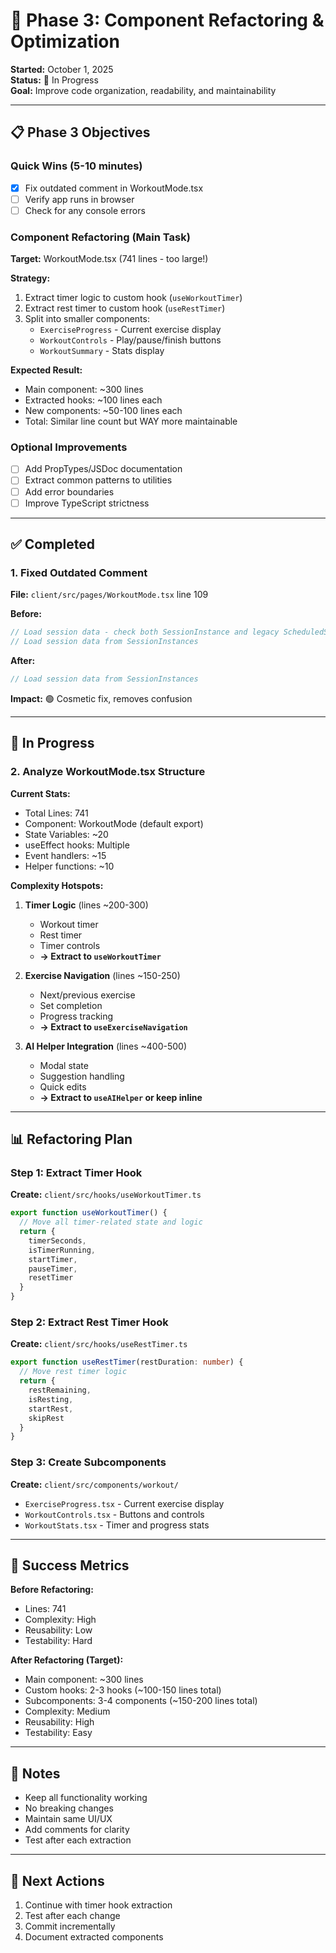 # 🎯 Phase 3: Component Refactoring & Optimization

**Started:** October 1, 2025  
**Status:** 🚧 In Progress  
**Goal:** Improve code organization, readability, and maintainability

---

## 📋 Phase 3 Objectives

### Quick Wins (5-10 minutes)
- [x] Fix outdated comment in WorkoutMode.tsx
- [ ] Verify app runs in browser
- [ ] Check for any console errors

### Component Refactoring (Main Task)
**Target:** WorkoutMode.tsx (741 lines - too large!)

**Strategy:**
1. Extract timer logic to custom hook (`useWorkoutTimer`)
2. Extract rest timer to custom hook (`useRestTimer`)
3. Split into smaller components:
   - `ExerciseProgress` - Current exercise display
   - `WorkoutControls` - Play/pause/finish buttons
   - `WorkoutSummary` - Stats display

**Expected Result:**
- Main component: ~300 lines
- Extracted hooks: ~100 lines each
- New components: ~50-100 lines each
- Total: Similar line count but WAY more maintainable

### Optional Improvements
- [ ] Add PropTypes/JSDoc documentation
- [ ] Extract common patterns to utilities
- [ ] Add error boundaries
- [ ] Improve TypeScript strictness

---

## ✅ Completed

### 1. Fixed Outdated Comment
**File:** `client/src/pages/WorkoutMode.tsx` line 109

**Before:**
```typescript
// Load session data - check both SessionInstance and legacy ScheduledSession
// Load session data from SessionInstances
```

**After:**
```typescript
// Load session data from SessionInstances
```

**Impact:** 🟢 Cosmetic fix, removes confusion

---

## 🚧 In Progress

### 2. Analyze WorkoutMode.tsx Structure

**Current Stats:**
- Total Lines: 741
- Component: WorkoutMode (default export)
- State Variables: ~20
- useEffect hooks: Multiple
- Event handlers: ~15
- Helper functions: ~10

**Complexity Hotspots:**
1. **Timer Logic** (lines ~200-300)
   - Workout timer
   - Rest timer
   - Timer controls
   - **→ Extract to `useWorkoutTimer`**

2. **Exercise Navigation** (lines ~150-250)
   - Next/previous exercise
   - Set completion
   - Progress tracking
   - **→ Extract to `useExerciseNavigation`**

3. **AI Helper Integration** (lines ~400-500)
   - Modal state
   - Suggestion handling
   - Quick edits
   - **→ Extract to `useAIHelper` or keep inline**

---

## 📊 Refactoring Plan

### Step 1: Extract Timer Hook
**Create:** `client/src/hooks/useWorkoutTimer.ts`

```typescript
export function useWorkoutTimer() {
  // Move all timer-related state and logic
  return {
    timerSeconds,
    isTimerRunning,
    startTimer,
    pauseTimer,
    resetTimer
  }
}
```

### Step 2: Extract Rest Timer Hook
**Create:** `client/src/hooks/useRestTimer.ts`

```typescript
export function useRestTimer(restDuration: number) {
  // Move rest timer logic
  return {
    restRemaining,
    isResting,
    startRest,
    skipRest
  }
}
```

### Step 3: Create Subcomponents
**Create:** `client/src/components/workout/`
- `ExerciseProgress.tsx` - Current exercise display
- `WorkoutControls.tsx` - Buttons and controls
- `WorkoutStats.tsx` - Timer and progress stats

---

## 🎯 Success Metrics

**Before Refactoring:**
- Lines: 741
- Complexity: High
- Reusability: Low
- Testability: Hard

**After Refactoring (Target):**
- Main component: ~300 lines
- Custom hooks: 2-3 hooks (~100-150 lines total)
- Subcomponents: 3-4 components (~150-200 lines total)
- Complexity: Medium
- Reusability: High
- Testability: Easy

---

## 📝 Notes

- Keep all functionality working
- No breaking changes
- Maintain same UI/UX
- Add comments for clarity
- Test after each extraction

---

## 🚀 Next Actions

1. Continue with timer hook extraction
2. Test after each change
3. Commit incrementally
4. Document extracted components
